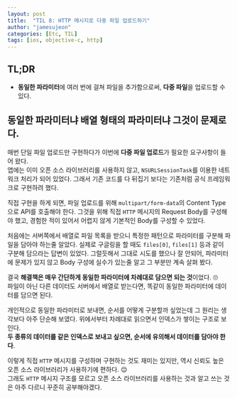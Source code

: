 ```yaml
---
layout: post
title:  "TIL 8: HTTP 메시지로 다중 파일 업로드하기"
author: "jamesujeon"
categories: [Etc, TIL]
tags: [ios, objective-c, http]
---
```


## TL;DR

- **동일한 파라미터**에 여러 번에 걸쳐 파일을 추가함으로써, **다중 파일**을 업로드할 수 있다.

## 동일한 파라미터냐 배열 형태의 파라미터냐 그것이 문제로다.

매번 단일 파일 업로드만 구현하다가 이번에 **다중 파일 업로드**가 필요한 요구사항이 들어 왔다.  
앱에는 이미 오픈 소스 라이브러리를 사용하지 않고, `NSURLSessionTask`를 이용한 네트워크 처리가 되어 있었다.
그래서 기존 코드를 다 뒤집기 보다는 기존처럼 공식 프레임워크로 구현하려 했다.

직접 구현을 하게 되면, 파일 업로드를 위해 `multipart/form-data`의 Content Type으로 API를 호출해야 한다.
그것을 위해 직접 `HTTP` 메시지의 Request Body를 구성해야 했고, 경험한 적이 있어서 어렵지 않게 기본적인 Body를 구성할 수 있었다.

처음에는 서버쪽에서 배열로 파일 목록을 받으니 특정한 패턴으로 파라미터를 구분해 파일을 담아야 하는줄 알았다.
실제로 구글링을 할 때도 `files[0]`, `files[1]` 등과 같이 구분해 담으라는 답변이 있었다.
그럴듯해서 그대로 시도를 했으나 잘 안되어, 파라미터에 문제가 있지 않고 Body 구성에 실수가 있는줄 알고 그 부분만 계속 살펴 봤다.

결국 **해결책은 매우 간단하게 동일한 파라미터에 차례대로 담으면 되는 것**이었다. 🙄  
파일이 아닌 다른 데이터도 서버에서 배열로 받는다면, 똑같이 동일한 파라미터에 데이터를 담으면 된다.

개인적으로 동일한 파라미터로 보내면, 순서를 어떻게 구분할까 싶었는데 그 원리는 생각보다 아주 단순해 보였다.
위에서부터 차례대로 읽으면서 인덱스가 쌓이는 구조로 보인다.  
**두 종류의 데이터를 같은 인덱스로 보내고 싶으면, 순서에 유의해서 데이터를 담아야 한다**.

이렇게 직접 `HTTP` 메시지를 구성하며 구현하는 것도 재미는 있지만, 역시 신뢰도 높은 오픈 소스 라이브러리가 사용하기에 편하다. 😌  
그래도 `HTTP` 메시지 구조를 모르고 오픈 소스 라이브러리를 사용하는 것과 알고 쓰는 것은 아주 다르니 꾸준히 공부해야겠다.
